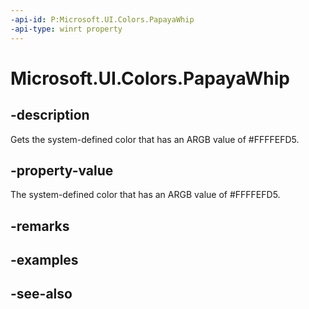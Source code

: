 ```yaml
---
-api-id: P:Microsoft.UI.Colors.PapayaWhip
-api-type: winrt property
---
```


<!-- Property syntax
public Windows.UI.Color PapayaWhip { get; }
-->

# Microsoft.UI.Colors.PapayaWhip

## -description

Gets the system-defined color that has an ARGB value of #FFFFEFD5.

## -property-value

The system-defined color that has an ARGB value of #FFFFEFD5.

## -remarks

## -examples

## -see-also

